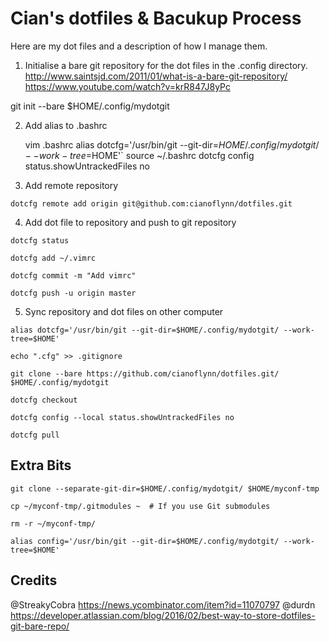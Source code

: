 # Cian's dotfiles & Bacukup Process
Here are my dot files and a description of how I manage them.


1. Initialise a bare git repository for the dot files in the .config directory.
http://www.saintsjd.com/2011/01/what-is-a-bare-git-repository/
https://www.youtube.com/watch?v=krR847J8yPc

git init --bare $HOME/.config/mydotgit
	

2. Add alias to .bashrc

	vim .bashrc
	alias dotcfg='/usr/bin/git --git-dir=$HOME/.config/mydotgit/ --work-tree=$HOME'`
	source ~/.bashrc
	dotcfg config status.showUntrackedFiles no

3. Add remote repository

 `dotcfg remote add origin git@github.com:cianoflynn/dotfiles.git`

4. Add dot file to repository and push to git repository

`dotcfg status`

`dotcfg add ~/.vimrc`

`dotcfg commit -m "Add vimrc"`

`dotcfg push -u origin master`
    
    
5. Sync repository and dot files on other computer

 `alias dotcfg='/usr/bin/git --git-dir=$HOME/.config/mydotgit/ --work-tree=$HOME'`
 
 `echo ".cfg" >> .gitignore`
 
 `git clone --bare https://github.com/cianoflynn/dotfiles.git/ $HOME/.config/mydotgit`
 
 `dotcfg checkout`
 
 `dotcfg config --local status.showUntrackedFiles no`
 
 `dotcfg pull`

## Extra Bits
 `git clone --separate-git-dir=$HOME/.config/mydotgit/ $HOME/myconf-tmp`
 
 `cp ~/myconf-tmp/.gitmodules ~  # If you use Git submodules`
 
 `rm -r ~/myconf-tmp/`
 
 `alias config='/usr/bin/git --git-dir=$HOME/.config/mydotgit/ --work-tree=$HOME'`
 
## Credits
@StreakyCobra https://news.ycombinator.com/item?id=11070797
@durdn https://developer.atlassian.com/blog/2016/02/best-way-to-store-dotfiles-git-bare-repo/

